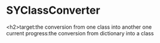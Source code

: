 SYClassConverter
================
\<h2\>target:the conversion from one class into another one <br />
current progress:the conversion from dictionary into a class 
